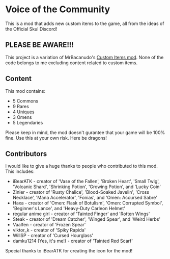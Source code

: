 # Voice of the Community
This is a mod that adds new custom items to the game, all from the ideas of the Official Skul Discord!

## PLEASE BE AWARE!!!
This project is a variation of MrBacanudo's [Custom Items mod](https://github.com/MrBacanudo/SkulHardModeMods/tree/main/CustomItems).
None of the code belongs to me excluding content related to custom items.

## Content
This mod contains:

* 5 Commons
* 9 Rares
* 4 Uniques
* 3 Omens
* 5 Legendaries

Please keep in mind, the mod doesn't gurantee that your game will be 100% fine.
Use this at your own risk. Here be dragons!

## Contributors
I would like to give a huge thanks to people who contributed to this mod. This includes:
* iBearATK - creator of 'Vase of the Fallen', 'Broken Heart', 'Small Twig', 'Volcanic Shard', 'Shrinking Potion', 'Growing Potion', and 'Lucky Coin'
* Zinier - creator of 'Rusty Chalice', 'Blood-Soaked Javelin', 'Cross Necklace', 'Mana Accelerator', 'Fonias', and 'Omen: Accursed Sabre'
* Haxa - creator of 'Omen: Flask of Botulism', 'Omen: Corrupted Symbol', 'Beginner's Lance', and 'Heavy-Duty Carleon Helmet'
* regular anime girl - creator of 'Tainted Finger' and 'Rotten Wings'
* Steak - creator of 'Dream Catcher', 'Winged Spear', and 'Weird Herbs'
* Vaalfen - creator of 'Frozen Spear'
* viktor_k - creator of 'Spiky Rapida'
* WillSP - creator of 'Cursed Hourglass'
* damku1214 (Yes, it's me!) - creator of 'Tainted Red Scarf'

Special thanks to iBearATK for creating the icon for the mod!
